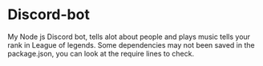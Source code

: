 # Discord-bot
My Node js Discord bot, tells alot about people and plays music tells your rank in League of legends.
Some dependencies may not been saved in the package.json, you can look at the require lines to check.
